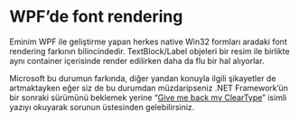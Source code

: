 # WPF’de font rendering

Eminim WPF ile geliştirme yapan herkes native Win32 formları aradaki font
rendering farkının bilincindedir. TextBlock/Label objeleri bir resim ile
birlikte aynı container içerisinde render edilirken daha da flu bir hal
alıyorlar.

Microsoft bu durumun farkında, diğer yandan konuyla ilgili şikayetler de
artmaktayken eğer siz de bu durumdan müzdaripseniz .NET Framework’ün bir sonraki
sürümünü beklemek yerine
“[Give me back my ClearType](http://arbel.net/blog/archive/2007/02/02/give-me-back-my-cleartype.aspx)”
isimli yazıyı okuyarak sorunun üstesinden gelebilirsiniz.
